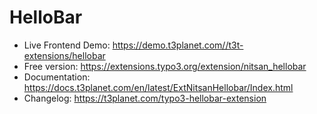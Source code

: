 # HelloBar

- Live Frontend Demo: https://demo.t3planet.com//t3t-extensions/hellobar
- Free version: https://extensions.typo3.org/extension/nitsan_hellobar
- Documentation: https://docs.t3planet.com/en/latest/ExtNitsanHellobar/Index.html
- Changelog: https://t3planet.com/typo3-hellobar-extension
